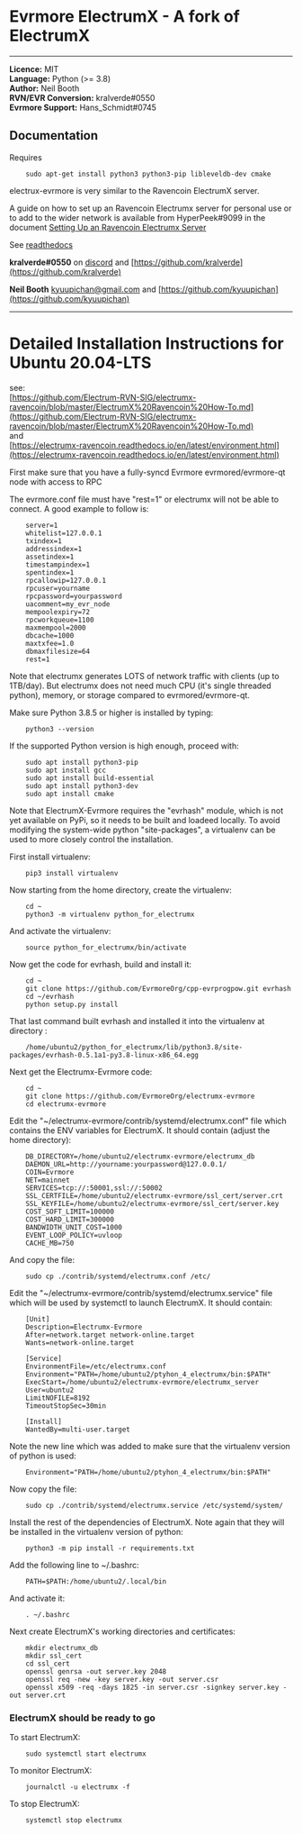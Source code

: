 
# Evrmore ElectrumX - A fork of ElectrumX

_______________________

**Licence:** MIT  
**Language:** Python (>= 3.8)  
**Author:** Neil Booth  
**RVN/EVR Conversion:** kralverde#0550  
**Evrmore Support:** Hans_Schmidt#0745

## Documentation


Requires 
```
    sudo apt-get install python3 python3-pip libleveldb-dev cmake
```

electrux-evrmore is very similar to the Ravencoin ElectrumX server.

A guide on how to set up an Ravencoin Electrumx server for personal use or 
to add to the wider network is available from HyperPeek#9099 in the
document 
[Setting Up an Ravencoin Electrumx Server](https://github.com/Electrum-RVN-SIG/electrumx-ravencoin/blob/master/ElectrumX%20Ravencoin%20How-To.md)

See [readthedocs](https://electrumx-ravencoin.readthedocs.io)


**kralverde#0550** on [discord](https://discord.gg/VuubYncHz4)  and [https://github.com/kralverde](https://github.com/kralverde)

**Neil Booth**  [kyuupichan@gmail.com](kyuupichan@gmail.com)  and  [https://github.com/kyuupichan](https://github.com/kyuupichan)

__________________________________________


# Detailed Installation Instructions for Ubuntu 20.04-LTS

see:  
[https://github.com/Electrum-RVN-SIG/electrumx-ravencoin/blob/master/ElectrumX%20Ravencoin%20How-To.md](https://github.com/Electrum-RVN-SIG/electrumx-ravencoin/blob/master/ElectrumX%20Ravencoin%20How-To.md)  
and  
[https://electrumx-ravencoin.readthedocs.io/en/latest/environment.html](https://electrumx-ravencoin.readthedocs.io/en/latest/environment.html)


First make sure that you have a fully-syncd Evrmore evrmored/evrmore-qt node with access to RPC

The evrmore.conf file must have "rest=1" or electrumx will not be able to connect.
A good example to follow is:
```
    server=1
    whitelist=127.0.0.1
    txindex=1
    addressindex=1
    assetindex=1
    timestampindex=1
    spentindex=1
    rpcallowip=127.0.0.1
    rpcuser=yourname
    rpcpassword=yourpassword
    uacomment=my_evr_node
    mempoolexpiry=72
    rpcworkqueue=1100
    maxmempool=2000
    dbcache=1000
    maxtxfee=1.0
    dbmaxfilesize=64
    rest=1
```

Note that electrumx generates LOTS of network traffic with clients (up to 1TB/day). But electrumx does not need much CPU (it's single threaded python), memory, or storage compared to evrmored/evrmore-qt. 


Make sure Python 3.8.5 or higher is installed by typing:
```
    python3 --version
```

If the supported Python version is high enough, proceed with:

```
    sudo apt install python3-pip
    sudo apt install gcc
    sudo apt install build-essential
    sudo apt install python3-dev
    sudo apt install cmake
```


Note that ElectrumX-Evrmore requires the "evrhash" module, which is not yet available on PyPi, so it needs to be built and loadeed locally. To avoid modifying the system-wide python "site-packages", a virtualenv can be used to more closely control the installation.

First install virtualenv:
```
    pip3 install virtualenv
```

Now starting from the home directory, create the virtualenv:
```
    cd ~
    python3 -m virtualenv python_for_electrumx
```

And activate the virtualenv:
```
    source python_for_electrumx/bin/activate
```


Now get the code for evrhash, build and install it:
```
	cd ~
	git clone https://github.com/EvrmoreOrg/cpp-evrprogpow.git evrhash
	cd ~/evrhash
	python setup.py install
```

That last command built evrhash and installed it into the virtualenv at directory : 
```
    /home/ubuntu2/python_for_electrumx/lib/python3.8/site-packages/evrhash-0.5.1a1-py3.8-linux-x86_64.egg
```


Next get the Electrumx-Evrmore code:
```
	cd ~
	git clone https://github.com/EvrmoreOrg/electrumx-evrmore
	cd electrumx-evrmore
```

Edit the "~/electrumx-evrmore/contrib/systemd/electrumx.conf" file which contains the ENV variables
for ElectrumX. It should contain (adjust the home directory):
```
	DB_DIRECTORY=/home/ubuntu2/electrumx-evrmore/electrumx_db
	DAEMON_URL=http://yourname:yourpassword@127.0.0.1/
	COIN=Evrmore
	NET=mainnet
	SERVICES=tcp://:50001,ssl://:50002
	SSL_CERTFILE=/home/ubuntu2/electrumx-evrmore/ssl_cert/server.crt
	SSL_KEYFILE=/home/ubuntu2/electrumx-evrmore/ssl_cert/server.key
	COST_SOFT_LIMIT=100000
	COST_HARD_LIMIT=300000
	BANDWIDTH_UNIT_COST=1000
	EVENT_LOOP_POLICY=uvloop
	CACHE_MB=750
```

And copy the file:
```
	sudo cp ./contrib/systemd/electrumx.conf /etc/
```

Edit the "~/electrumx-evrmore/contrib/systemd/electrumx.service" file which will be used by
systemctl to launch ElectrumX. It should contain:
```
	[Unit]
	Description=Electrumx-Evrmore
	After=network.target network-online.target
	Wants=network-online.target

	[Service]
	EnvironmentFile=/etc/electrumx.conf
	Environment="PATH=/home/ubuntu2/ptyhon_4_electrumx/bin:$PATH"
	ExecStart=/home/ubuntu2/electrumx-evrmore/electrumx_server
	User=ubuntu2
	LimitNOFILE=8192
	TimeoutStopSec=30min

	[Install]
	WantedBy=multi-user.target
```

Note the new line which was added to make sure that the virtualenv version of python is used:
```
	Environment="PATH=/home/ubuntu2/ptyhon_4_electrumx/bin:$PATH"
```

Now copy the file:
```
	sudo cp ./contrib/systemd/electrumx.service /etc/systemd/system/
```

Install the rest of the dependencies of ElectrumX. Note again that they will be installed
in the virtualenv version of python:
```
	python3 -m pip install -r requirements.txt
```

Add the following line to ~/.bashrc:
```
	PATH=$PATH:/home/ubuntu2/.local/bin
```

And activate it:
```
	. ~/.bashrc
```

Next create ElectrumX's working directories and certificates:
```
	mkdir electrumx_db
	mkdir ssl_cert
	cd ssl_cert
	openssl genrsa -out server.key 2048
	openssl req -new -key server.key -out server.csr
	openssl x509 -req -days 1825 -in server.csr -signkey server.key -out server.crt
```


### ElectrumX should be ready to go

To start ElectrumX:
```
	sudo systemctl start electrumx
```

To monitor ElectrumX:
```
	journalctl -u electrumx -f
```

To stop ElectrumX:
```
	systemctl stop electrumx
```
